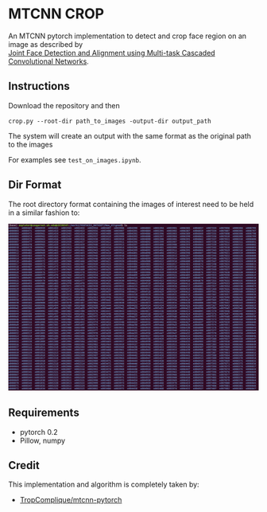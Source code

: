 # MTCNN CROP

An MTCNN pytorch implementation to detect and crop face region on an image as described by   
[Joint Face Detection and Alignment using Multi-task Cascaded Convolutional Networks](https://arxiv.org/abs/1604.02878).

## Instructions
Download the repository and then
```linux
crop.py --root-dir path_to_images -output-dir output_path
```
The system will create an output with the same format as the original path to the images

For examples see `test_on_images.ipynb`.

## Dir Format
The root directory format containing the images of interest need to be held in a similar fashion to:

![](https://github.com/Erick7451/mtcnn-pytorch-crop/blob/master/images/sample.png)

## Requirements
* pytorch 0.2
* Pillow, numpy

## Credit
This implementation and algorithm is completely taken by:
* [TropComplique/mtcnn-pytorch](https://github.com/TropComplique/mtcnn-pytorch)  

